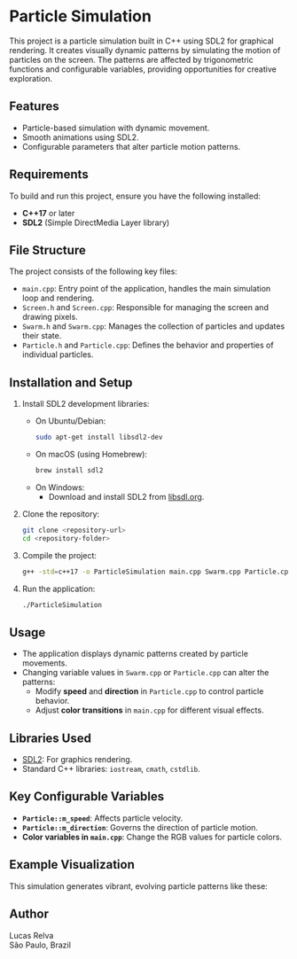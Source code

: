 # Particle Simulation

This project is a particle simulation built in C++ using SDL2 for graphical rendering. It creates visually dynamic patterns by simulating the motion of particles on the screen. The patterns are affected by trigonometric functions and configurable variables, providing opportunities for creative exploration.

## Features
- Particle-based simulation with dynamic movement.
- Smooth animations using SDL2.
- Configurable parameters that alter particle motion patterns.

## Requirements
To build and run this project, ensure you have the following installed:
- **C++17** or later
- **SDL2** (Simple DirectMedia Layer library)

## File Structure
The project consists of the following key files:
- `main.cpp`: Entry point of the application, handles the main simulation loop and rendering.
- `Screen.h` and `Screen.cpp`: Responsible for managing the screen and drawing pixels.
- `Swarm.h` and `Swarm.cpp`: Manages the collection of particles and updates their state.
- `Particle.h` and `Particle.cpp`: Defines the behavior and properties of individual particles.

## Installation and Setup
1. Install SDL2 development libraries:
   - On Ubuntu/Debian:
     ```bash
     sudo apt-get install libsdl2-dev
     ```
   - On macOS (using Homebrew):
     ```bash
     brew install sdl2
     ```
   - On Windows:
     - Download and install SDL2 from [libsdl.org](https://libsdl.org).

2. Clone the repository:
   ```bash
   git clone <repository-url>
   cd <repository-folder>
   ```

3. Compile the project:
   ```bash
   g++ -std=c++17 -o ParticleSimulation main.cpp Swarm.cpp Particle.cpp Screen.cpp -lSDL2 -lm
   ```

4. Run the application:
   ```bash
   ./ParticleSimulation
   ```

## Usage
- The application displays dynamic patterns created by particle movements.
- Changing variable values in `Swarm.cpp` or `Particle.cpp` can alter the patterns:
    - Modify **speed** and **direction** in `Particle.cpp` to control particle behavior.
    - Adjust **color transitions** in `main.cpp` for different visual effects.

## Libraries Used
- [SDL2](https://www.libsdl.org): For graphics rendering.
- Standard C++ libraries: `iostream`, `cmath`, `cstdlib`.

## Key Configurable Variables
- **`Particle::m_speed`**: Affects particle velocity.
- **`Particle::m_direction`**: Governs the direction of particle motion.
- **Color variables in `main.cpp`**: Change the RGB values for particle colors.

## Example Visualization
This simulation generates vibrant, evolving particle patterns like these:

## Author
Lucas Relva  
São Paulo, Brazil

